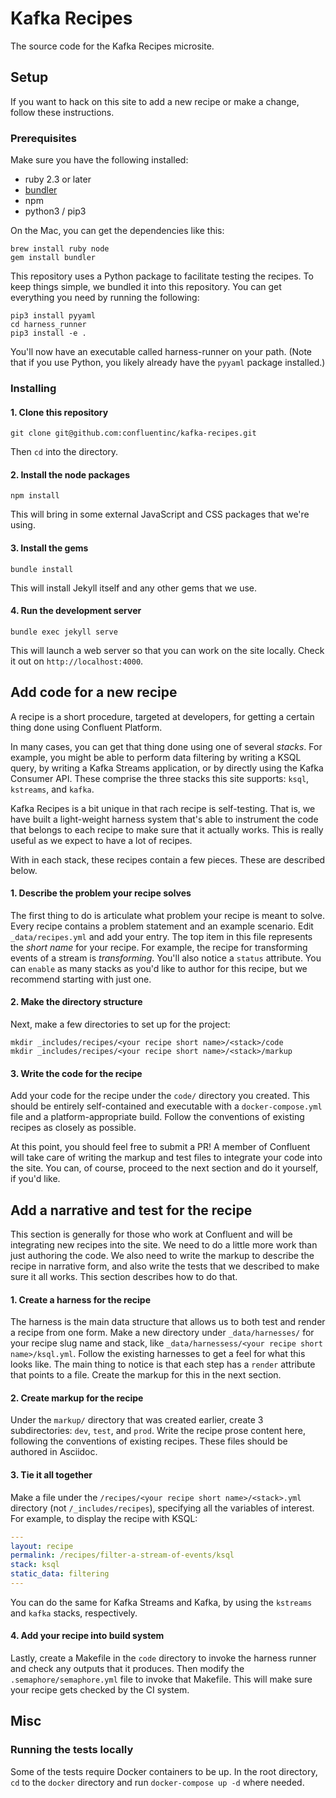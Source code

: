 # Kafka Recipes

The source code for the Kafka Recipes microsite.

## Setup

If you want to hack on this site to add a new recipe or make a change, follow these instructions.

### Prerequisites

Make sure you have the following installed:

- ruby 2.3 or later
- [bundler](https://bundler.io/)
- npm
- python3 / pip3

On the Mac, you can get the dependencies like this:

```
brew install ruby node
gem install bundler
```

This repository uses a Python package to facilitate testing the recipes. To keep things simple, we bundled it into this repository. You can get everything you need by running the following:

```
pip3 install pyyaml
cd harness_runner
pip3 install -e .
```

You'll now have an executable called harness-runner on your path. (Note that if you use Python, you likely already have the `pyyaml` package installed.)

### Installing

#### 1. Clone this repository

```
git clone git@github.com:confluentinc/kafka-recipes.git
```

Then `cd` into the directory.

#### 2. Install the node packages

```
npm install
```

This will bring in some external JavaScript and CSS packages that we're using.

#### 3. Install the gems

```
bundle install
```

This will install Jekyll itself and any other gems that we use.

#### 4. Run the development server

```
bundle exec jekyll serve
```

This will launch a web server so that you can work on the site locally. Check it out on `http://localhost:4000`.

## Add code for a new recipe

A recipe is a short procedure, targeted at developers, for getting a certain thing done using Confluent Platform.

In many cases, you can get that thing done using one of several _stacks_. For example, you might be able to perform data filtering by writing a KSQL query, by writing a Kafka Streams application, or by directly using the Kafka Consumer API. These comprise the three stacks this site supports: `ksql`, `kstreams`, and `kafka`.

Kafka Recipes is a bit unique in that rach recipe is self-testing. That is, we have built a light-weight harness system that's able to instrument the code that belongs to each recipe to make sure that it actually works. This is really useful as we expect to have a lot of recipes.

With in each stack, these recipes contain a few pieces. These are described below.

#### 1. Describe the problem your recipe solves

The first thing to do is articulate what problem your recipe is meant to solve. Every recipe contains a problem statement and an example scenario. Edit `_data/recipes.yml` and add your entry. The top item in this file represents the _short name_ for your recipe. For example, the recipe for transforming events of a stream is _transforming_. You'll also notice a `status` attribute. You can `enable` as many stacks as you'd like to author for this recipe, but we recommend starting with just one.

#### 2. Make the directory structure

Next, make a few directories to set up for the project:

```
mkdir _includes/recipes/<your recipe short name>/<stack>/code
mkdir _includes/recipes/<your recipe short name>/<stack>/markup
```

#### 3. Write the code for the recipe

Add your code for the recipe under the `code/` directory you created. This should be entirely self-contained and executable with a `docker-compose.yml` file and a platform-appropriate build. Follow the conventions of existing recipes as closely as possible.

At this point, you should feel free to submit a PR! A member of Confluent will take care of writing the markup and test files to integrate your code into the site. You can, of course, proceed to the next section and do it yourself, if you'd like.


## Add a narrative and test for the recipe

This section is generally for those who work at Confluent and will be integrating new recipes into the site. We need to do a little more work than just authoring the code. We also need to write the markup to describe the recipe in narrative form, and also write the tests that we described to make sure it all works. This section describes how to do that.

#### 1. Create a harness for the recipe

The harness is the main data structure that allows us to both test and render a recipe from one form. Make a new directory under `_data/harnesses/` for your recipe slug name and stack, like `_data/harnessess/<your recipe short name>/ksql.yml`. Follow the existing harnesses to get a feel for what this looks like. The main thing to notice is that each step has a `render` attribute that points to a file. Create the markup for this in the next section.

#### 2. Create markup for the recipe

Under the `markup/` directory that was created earlier, create 3 subdirectories: `dev`, `test`, and `prod`. Write the recipe prose content here, following the conventions of existing recipes. These files should be authored in Asciidoc.

#### 3. Tie it all together

Make a file under the `/recipes/<your recipe short name>/<stack>.yml` directory (not `/_includes/recipes`), specifying all the variables of interest. For example, to display the recipe with KSQL:

```yml
---
layout: recipe
permalink: /recipes/filter-a-stream-of-events/ksql
stack: ksql
static_data: filtering
---
```

You can do the same for Kafka Streams and Kafka, by using the `kstreams` and `kafka` stacks, respectively.

#### 4. Add your recipe into build system

Lastly, create a Makefile in the `code` directory to invoke the harness runner and check any outputs that it produces. Then modify the `.semaphore/semaphore.yml` file to invoke that Makefile. This will make sure your recipe gets checked by the CI system.

## Misc

### Running the tests locally

Some of the tests require Docker containers to be up. In the root directory, `cd` to the `docker` directory and run `docker-compose up -d` where needed.
